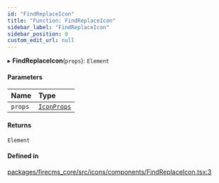 ```yaml
---
id: "FindReplaceIcon"
title: "Function: FindReplaceIcon"
sidebar_label: "FindReplaceIcon"
sidebar_position: 0
custom_edit_url: null
---
```


▸ **FindReplaceIcon**(`props`): `Element`

#### Parameters

| Name | Type |
| :------ | :------ |
| `props` | [`IconProps`](../types/IconProps.md) |

#### Returns

`Element`

#### Defined in

[packages/firecms_core/src/icons/components/FindReplaceIcon.tsx:3](https://github.com/FireCMSco/firecms/blob/d45f3739/packages/firecms_core/src/icons/components/FindReplaceIcon.tsx#L3)
